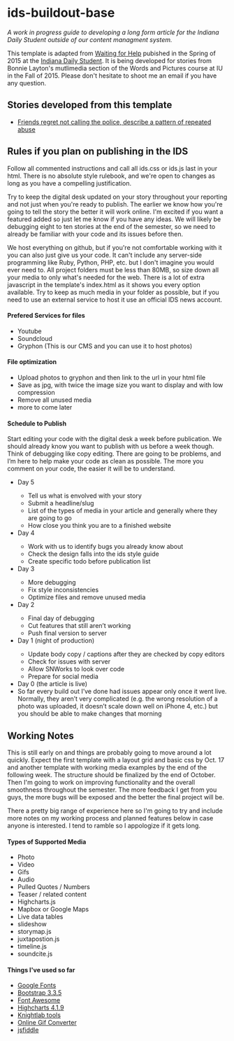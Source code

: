 # ids-buildout-base

<em>A work in progress guide to developing a long form article  for the Indiana Daily Student outside of our content managment system.</em>
<p>This template is adapted from <a href="http://specials.idsnews.com/caps/"> Waiting for Help</a> pubished in the Spring of 2015 at the <a href="http://www.idsnews.com">Indiana Daily Student</a>. It is being developed for stories from Bonnie Layton's mutlimedia section of the Words and Pictures course at IU in the Fall of 2015. Please don't hesitate to shoot me an email if you have any question. 

<h2>Stories developed from this template</h2>
<ul>
	<li><a href="http://http://specials.idsnews.com/yaolin/">Friends regret not calling the police, describe a pattern of repeated abuse</a></li>
</ul>

<h2>Rules if you plan on publishing in the IDS</h2>
<p>Follow all commented instructions and call all ids.css or ids.js last in your html. There is no absolute style rulebook, and we're open to changes as long as you have a compelling justification. </p>

<p>Try to keep the digital desk updated on your story throughout your reporting and not just when you're ready to publish. The earlier we know how you're going to tell the story the better it will work online. I'm excited if you want a featured added so just let me know if you have any ideas. We will likely be debugging eight to ten stories at the end of the semester, so we need to already be familiar with your code and its issues before then.</p>

<p>We host everything on github, but if you're not comfortable working with it you can also just give us your code. It can't include any server-side programming like Ruby, Python, PHP, etc. but I don't imagine you would ever need to. 
All project folders must be less than 80MB, so size down all your media to only what's needed for the web. There is a lot of extra javascript in the template's index.html as it shows you every option available. Try to keep as much media in your folder as possible, but if you need to use an external service to host it use an official IDS news account.</p>
<h4>Prefered Services for files</h4>
<ul>
	<li>Youtube</li>
	<li>Soundcloud</li>
	<li>Gryphon (This is our CMS and you can use it to host photos)</li>
</ul> 

<h4>File optimization</h4>
<ul>
	<li>Upload photos to gryphon and then link to the url in your html file</li>
	<li>Save as jpg, with twice the image size you want to display and with low compression</li>
	<li>Remove all unused media</li>
	<li>more to come later</li>
		
</ul>

<h4> Schedule to Publish</h4>
<p>Start editing your code with the digital desk a week before publication. We should already know you want to publish with us before a week though. Think of debugging like copy editing. There are going to be problems, and I’m here to help make your code as clean as possible. The more you comment on your code, the easier it will be to understand.</p>

<ul>
	<li>Day 5</li>
		<ul>
			<li>Tell us what is envolved with your story</li>
			<li>Submit a headline/slug</li>
			<li>List of the types of media in your article and generally where they are going to go</li>
			<li>How close you think you are to a finished website</li>
		</ul>
	<li>Day 4</li>
		<ul>
			<li>Work with us to identify bugs you already know about</li>
			<li>Check the design falls into the ids style guide</li>
			<li>Create specific todo before publication list</li>
		</ul>
	<li>Day 3</li>
		<ul>
			<li>More debugging</li>
			<li>Fix style inconsistencies</li>
			<li>Optimize files and remove unused media</li>
		</ul>
	<li>Day 2</li>
		<ul>
			<li>Final day of debugging</li>
			<li>Cut features that still aren’t working</li>
			<li>Push final version to server</li>
		</ul>
	<li>Day 1 (night of production)</li>
		<ul>
			<li>Update body copy / captions after they are checked by copy editors</li>
			<li>Check for issues with server</li>
			<li>Allow SNWorks to look over code</li>
			<li>Prepare for social media</li>
		</ul>
	<li>Day 0 (the article is live)</li>
		<li> So far every build out I’ve done had issues appear only once it went live. Normally, they aren’t very complicated (e.g. the wrong resolution of a photo was uploaded, it doesn’t scale down well on iPhone 4, etc.) but you should be able to make changes that morning</li>
</ul>



<h2>Working Notes</h2>
<p>This is still early on and things are probably going to move around a lot quickly.  Expect the first template with a layout grid and basic css by Oct. 17 and another template with working media examples by the end of the following week. The structure should be finalized by the end of October. Then I'm going to work on improving functionality and the overall smoothness throughout the semester. The more feedback I get from you guys, the more bugs will be exposed and the better the final project will be.</p>

<p>There a pretty big range of experience here so I'm going to try and include more notes on my working process and planned features below in case anyone is interested. I tend to ramble so I appologize if it gets long.</p> 

<h4>Types of Supported Media</h4>
<ul>
	<li>Photo</li>
	<li>Video</li>
	<li>Gifs</li>
	<li>Audio</li>
	<li>Pulled Quotes / Numbers</li>
	<li>Teaser / related content</li>
	<li>Highcharts.js</li>
	<li>Mapbox or Google Maps</li>
	<li>Live data tables</li>
	<li>slideshow</li>
	<li>storymap.js</li>
	<li>juxtapostion.js</li>
	<li>timeline.js</li>
	<li>soundcite.js</li>
</ul>

<h4>Things I've used so far</h4>
<ul>
	<li><a href="https://www.google.com/fonts">Google Fonts</a></li>
	<li><a href="http://www.getbootstrap.com/getting-started/#download">Bootstrap 3.3.5</a></li>
	<li><a href="http://https://www.fortawesome.github.io/Font-Awesome">Font Awesome</a></li>
	<li><a href="http://www.highcharts.com/download">Highcharts 4.1.9</a></li>
	<li><a href="https://www.knightlab.northwestern.edu/">Knightlab tools</a></li>
	<li><a href="http://www.ezgif.com/video-to-gif">Online Gif Converter</a></li>
	<li><a href="https://www.jsfiddle.net/">jsfiddle</a></li>
</ul>


